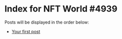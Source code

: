 # Index for NFT World #4939
Posts will be displayed in the order below:

- [Your first post](./001-first.md)

